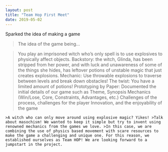 ```yaml
---
layout: post
title: "Team Hop First Meet"
date: 2019-05-02
---
```


Sparked the idea of making a game
>The idea of the game being… 

>You play an imprisoned witch who’s only spell is to use explosives to physically affect objects.
>Backstory: the witch, Glinda, has been stripped from her power, and with luck and unawareness of some of the things she hides, has leftover potions of unstable magic that just creates explosions.
Mechanic: Use throwable explosions to traverse between levels and break down obstacles!
The twist: You have a limited amount of potions!
Prototyping by Paper: Documented the initial details of our game such as
Theme, Synopsis
Mechanics (Win/Lose, Core, Constraints, Advantages, etc.)
Challenges of the process, challenges for the player
Innovation, and the enjoyability of the game

    >A witch who can only move around using explosive magic? Yikes! >Talk about masochism! We wanted to keep it simple but try to invent using renowned mechanics from the games we love. >In this case, we are combining the use of physics based movement with scare resources to make the game a challenging and unique one. For this reason, we established ourselves as Team HOP! We are looking forward to a jumpstart in the project.
